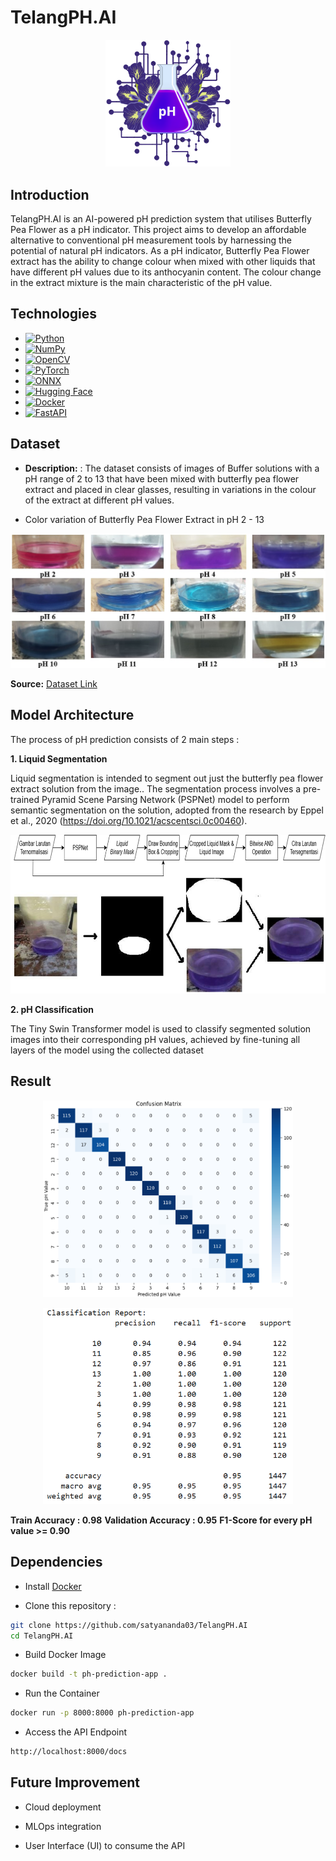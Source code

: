 # TelangPH.AI
<p align="center">
  <img src="./img/logo.png" alt="Logo" width="200"/>
</p>

## Introduction

TelangPH.AI is an AI-powered pH prediction system that utilises Butterfly Pea Flower as a pH indicator. This project aims to develop an affordable alternative to conventional pH measurement tools by harnessing the potential of natural pH indicators. As a pH indicator, Butterfly Pea Flower extract has the ability to change colour when mixed with other liquids that have different pH values due to its anthocyanin content. The colour change in the extract mixture is the main characteristic of the pH value.

## Technologies

- [![Python](https://img.shields.io/badge/Python-%2314354C.svg?style=flat&logo=python&logoColor=white)](https://www.python.org/)
- [![NumPy](https://img.shields.io/badge/NumPy-%23013243.svg?style=flat&logo=numpy&logoColor=white)](https://numpy.org/)
- [![OpenCV](https://img.shields.io/badge/OpenCV-%235C3EE8.svg?style=flat&logo=opencv&logoColor=white)](https://opencv.org/)
- [![PyTorch](https://img.shields.io/badge/PyTorch-%23EE4C2C.svg?style=flat&logo=pytorch&logoColor=white)](https://pytorch.org/)
- [![ONNX](https://img.shields.io/badge/ONNX-%23F7931E.svg?style=flat&logo=onnx&logoColor=white)](https://onnx.ai/)
- [![Hugging Face](https://img.shields.io/badge/Hugging%20Face-%23FFD21E.svg?style=flat&logo=huggingface&logoColor=black)](https://huggingface.co/)
- [![Docker](https://img.shields.io/badge/Docker-%232496ED.svg?style=flat&logo=docker&logoColor=white)](https://www.docker.com/)
- [![FastAPI](https://img.shields.io/badge/FastAPI-%23009688.svg?style=flat&logo=fastapi&logoColor=white)](https://fastapi.tiangolo.com/)

## Dataset

- **Description:** : The dataset consists of images of Buffer solutions with a pH range of 2 to 13 that have been mixed with butterfly pea flower extract and placed in clear glasses, resulting in variations in the colour of the extract at different pH values.

- Color variation of Butterfly Pea Flower Extract in pH 2 - 13 

![Dataset](./img/dataset.jpg)

**Source:** [Dataset Link](https://drive.google.com/drive/folders/1AEW6-xGKV9tvNPNj_pVaIWmhBnf2tzi3?usp=sharing)

## Model Architecture
The process of pH prediction consists of 2 main steps :

**1. Liquid Segmentation**

Liquid segmentation is intended to segment out just the butterfly pea flower extract solution from the image.. The segmentation process involves a pre-trained Pyramid Scene Parsing Network (PSPNet) model to perform semantic segmentation on the solution, adopted from the research by Eppel et al., 2020 (https://doi.org/10.1021/acscentsci.0c00460).

![Segmentation](./img/segmentation.jpg)

**2. pH Classification**

The Tiny Swin Transformer model is used to classify segmented solution images into their corresponding pH values, achieved by fine-tuning all layers of the model using the collected dataset

## Result
<p align="center">
  <img src="./img/confusion_matrix.png" alt="Logo" width="400"/>
</p>
<p align="center">
  <img src="./img/classification_report.png" alt="Logo" width="400"/>
</p>

**Train Accuracy : 0.98**
**Validation Accuracy : 0.95**
**F1-Score for every pH value >= 0.90**

## Dependencies

- Install [Docker](https://docs.docker.com/get-docker/)

- Clone this repository :
```bash
git clone https://github.com/satyananda03/TelangPH.AI
cd TelangPH.AI
```
- Build Docker Image
```bash
docker build -t ph-prediction-app .
```
- Run the Container
```bash
docker run -p 8000:8000 ph-prediction-app
```
- Access the API Endpoint 
```bash
http://localhost:8000/docs
```

## Future Improvement 

- Cloud deployment

- MLOps integration

- User Interface (UI) to consume the API